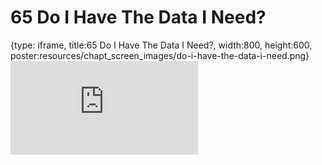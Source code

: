 # 65 Do I Have The Data I Need?
 
{type: iframe, title:65 Do I Have The Data I Need?, width:800, height:600, poster:resources/chapt_screen_images/do-i-have-the-data-i-need.png}
![](https://datatrail-jhu.github.io/DataTrail_ReOrg/no_toc/do-i-have-the-data-i-need.html)
 

 
